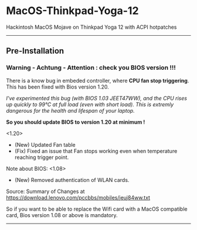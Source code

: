 # MacOS-Thinkpad-Yoga-12
Hackintosh MacOS Mojave on Thinkpad Yoga 12 with ACPI hotpatches

------------------
## Pre-Installation

### Warning - Achtung - Attention : check you BIOS version !!!

There is a know bug in embeded controller, where **CPU fan stop triggering**. This has been fixed with Bios version 1.20.

*I've experimented this bug (with BIOS 1.03 JEET47WW), and the CPU rises up quickly to 99°C at full load (even with short load). This is extremly dangerous for the health and lifespan of your laptop.*

**So you should update BIOS to version 1.20 at minimum !**

<1.20>
- (New) Updated Fan table
- (Fix) Fixed an issue that Fan stops working even when temperature reaching trigger point.

Note about BIOS: 
<1.08>
- (New) Removed authentication of WLAN cards.

Source: Summary of Changes at https://download.lenovo.com/pccbbs/mobiles/jeuj84ww.txt

So if you want to be able to replace the Wifi card with a MacOS compatible card, Bios version 1.08 or above is mandatory.

---------------------
